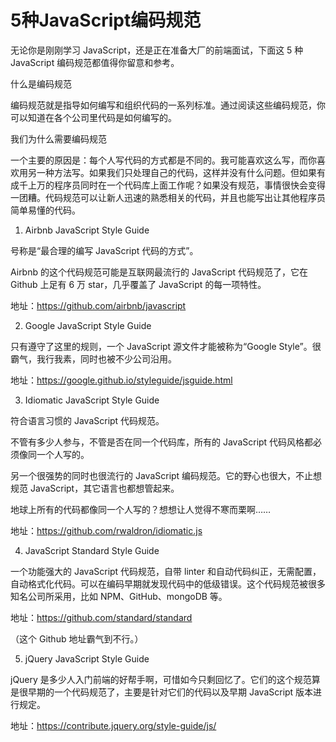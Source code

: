 # 5种JavaScript编码规范
无论你是刚刚学习 JavaScript，还是正在准备大厂的前端面试，下面这 5 种 JavaScript 编码规范都值得你留意和参考。

什么是编码规范


编码规范就是指导如何编写和组织代码的一系列标准。通过阅读这些编码规范，你可以知道在各个公司里代码是如何编写的。

我们为什么需要编码规范


一个主要的原因是：每个人写代码的方式都是不同的。我可能喜欢这么写，而你喜欢用另一种方法写。如果我们只处理自己的代码，这样并没有什么问题。但如果有成千上万的程序员同时在一个代码库上面工作呢？如果没有规范，事情很快会变得一团糟。代码规范可以让新人迅速的熟悉相关的代码，并且也能写出让其他程序员简单易懂的代码。

1.  Airbnb JavaScript Style Guide


号称是“最合理的编写 JavaScript 代码的方式”。


Airbnb 的这个代码规范可能是互联网最流行的 JavaScript 代码规范了，它在 Github 上足有 6 万 star，几乎覆盖了 JavaScript 的每一项特性。


地址：https://github.com/airbnb/javascript


2.  Google JavaScript Style Guide


只有遵守了这里的规则，一个 JavaScript 源文件才能被称为“Google Style”。很霸气，我行我素，同时也被不少公司沿用。


地址：https://google.github.io/styleguide/jsguide.html

3.  Idiomatic JavaScript Style Guide


符合语言习惯的 JavaScript 代码规范。


不管有多少人参与，不管是否在同一个代码库，所有的 JavaScript 代码风格都必须像同一个人写的。


另一个很强势的同时也很流行的 JavaScript 编码规范。它的野心也很大，不止想规范 JavaScript，其它语言也都想管起来。


地球上所有的代码都像同一个人写的？想想让人觉得不寒而栗啊……


地址：https://github.com/rwaldron/idiomatic.js

4.  JavaScript Standard Style Guide


一个功能强大的 JavaScript 代码规范，自带 linter 和自动代码纠正，无需配置，自动格式化代码。可以在编码早期就发现代码中的低级错误。这个代码规范被很多知名公司所采用，比如 NPM、GitHub、mongoDB 等。


地址：https://github.com/standard/standard

（这个 Github 地址霸气到不行。）

5.  jQuery JavaScript Style Guide


jQuery 是多少人入门前端的好帮手啊，可惜如今只剩回忆了。它们的这个规范算是很早期的一个代码规范了，主要是针对它们的代码以及早期 JavaScript 版本进行规定。


地址：https://contribute.jquery.org/style-guide/js/
